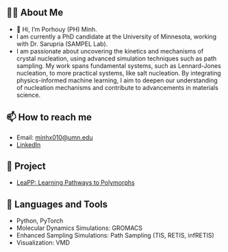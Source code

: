 ## 👨‍💻 About Me
- 👋 Hi, I’m Porhouy (PH) Minh.
- I am currently a PhD candidate at the University of Minnesota, working with Dr. Sarupria (SAMPEL Lab).
- I am passionate about uncovering the kinetics and mechanisms of crystal nucleation, using advanced simulation techniques such as path sampling. My work spans fundamental systems, such as Lennard-Jones nucleation, to more practical systems, like salt nucleation. By integrating physics-informed machine learning, I aim to deepen our understanding of nucleation mechanisms and contribute to advancements in materials science.
  
## 📫 How to reach me
- Email: minhx010@umn.edu
- [LinkedIn](linkedin.com/in/porhouy-minh-196a5426b)

## 👾 Project
- [LeaPP: Learning Pathways to Polymorphs](https://doi.org/10.5281/zenodo.1497643)

## 🧰 Languages and Tools
- Python, PyTorch
- Molecular Dynamics Simulations: GROMACS
- Enhanced Sampling Simulations: Path Sampling (TIS, RETIS, infRETIS)
- Visualization: VMD

<!---
minhx010/minhx010 is a ✨ special ✨ repository because its `README.md` (this file) appears on your GitHub profile.
You can click the Preview link to take a look at your changes.
--->
